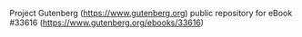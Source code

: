 Project Gutenberg (https://www.gutenberg.org) public repository for eBook #33616 (https://www.gutenberg.org/ebooks/33616)
